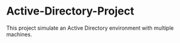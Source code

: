 # Active-Directory-Project
This project simulate an Active Directory environment with multiple machines.
